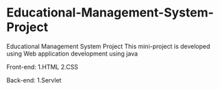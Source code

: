 # Educational-Management-System-Project
Educational Management System Project
 This mini-project is developed using Web application development using java

 Front-end:
 1.HTML
 2.CSS

 Back-end:
 1.Servlet
